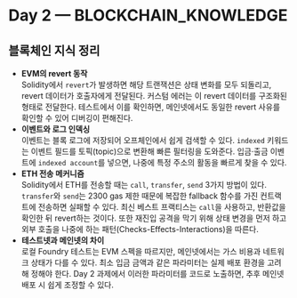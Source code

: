 # Day 2 — BLOCKCHAIN_KNOWLEDGE

## 블록체인 지식 정리
- **EVM의 revert 동작**  
  Solidity에서 `revert`가 발생하면 해당 트랜잭션은 상태 변화를 모두 되돌리고, revert 데이터가 호출자에게 전달된다. 커스텀 에러는 이 revert 데이터를 구조화된 형태로 전달한다. 테스트에서 이를 확인하면, 메인넷에서도 동일한 revert 사유를 확인할 수 있어 디버깅이 편해진다.
- **이벤트와 로그 인덱싱**  
  이벤트는 블록 로그에 저장되어 오프체인에서 쉽게 검색할 수 있다. `indexed` 키워드는 이벤트 필드를 토픽(topic)으로 변환해 빠른 필터링을 도와준다. 입금·출금 이벤트에 `indexed account`를 넣으면, 나중에 특정 주소의 활동을 빠르게 찾을 수 있다.
- **ETH 전송 메커니즘**  
  Solidity에서 ETH를 전송할 때는 `call`, `transfer`, `send` 3가지 방법이 있다. `transfer`와 `send`는 2300 gas 제한 때문에 복잡한 fallback 함수를 가진 컨트랙트에 전송하면 실패할 수 있다. 최신 베스트 프랙티스는 `call`을 사용하고, 반환값을 확인한 뒤 revert하는 것이다. 또한 재진입 공격을 막기 위해 상태 변경을 먼저 하고 외부 호출을 나중에 하는 패턴(Checks-Effects-Interactions)을 따른다.
- **테스트넷과 메인넷의 차이**  
  로컬 Foundry 테스트는 EVM 스펙을 따르지만, 메인넷에서는 가스 비용과 네트워크 상태가 다를 수 있다. 최소 입금 금액과 같은 파라미터는 실제 배포 환경을 고려해 정해야 한다. Day 2 과제에서 이러한 파라미터를 코드로 노출하면, 추후 메인넷 배포 시 쉽게 조정할 수 있다.
